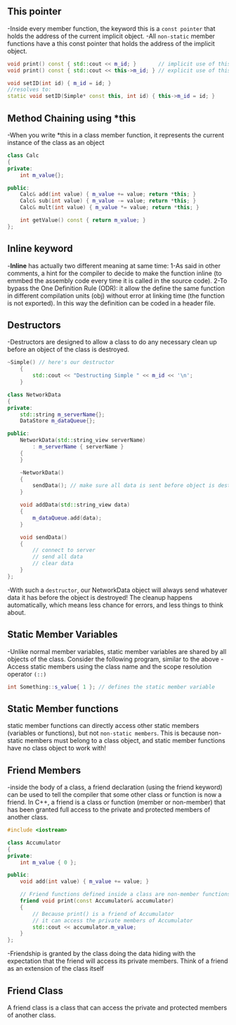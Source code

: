 ## This pointer 
-Inside every member function, the keyword this is a `const pointer` that holds the address of the current implicit object.
-All `non-static` member functions have a this const pointer that holds the address of the implicit object.


```cpp
void print() const { std::cout << m_id; }       // implicit use of this
void print() const { std::cout << this->m_id; } // explicit use of this
```

```cpp 
void setID(int id) { m_id = id; }
//resolves to:
static void setID(Simple* const this, int id) { this->m_id = id; }
```

## Method Chaining using *this
-When you write *this in a class member function, it represents the current instance of the class as an object
```cpp
class Calc
{
private:
    int m_value{};

public:
    Calc& add(int value) { m_value += value; return *this; }
    Calc& sub(int value) { m_value -= value; return *this; }
    Calc& mult(int value) { m_value *= value; return *this; }

    int getValue() const { return m_value; }
};
```
## Inline keyword 
-**Inline** has actually two different meaning at same time:
1-As said in other comments, a hint for the compiler to decide to make the function inline (to emmbed the assembly code every time it is called in the source code).
2-To bypass the One Definition Rule (ODR): it allow the define the same function in different compilation units (obj) without error at linking time (the function is not exported). In this way the definition can be coded in a header file.

## Destructors 
-Destructors are designed to allow a class to do any necessary clean up before an object of the class is destroyed.
``` cpp
~Simple() // here's our destructor
    {
        std::cout << "Destructing Simple " << m_id << '\n';
    }
```
```cpp
class NetworkData
{
private:
    std::string m_serverName{};
    DataStore m_dataQueue{};

public:
	NetworkData(std::string_view serverName)
		: m_serverName { serverName }
	{
	}

	~NetworkData()
	{
		sendData(); // make sure all data is sent before object is destroyed
	}

	void addData(std::string_view data)
	{
		m_dataQueue.add(data);
	}

	void sendData()
	{
		// connect to server
		// send all data
		// clear data
	}
};
```
-With such a `destructor`, our NetworkData object will always send whatever data it has before the object is destroyed! The cleanup happens automatically, which means less chance for errors, and less things to think about.


## Static Member Variables

-Unlike normal member variables, static member variables are shared by all objects of the class. Consider the following program, similar to the above
-Access static members using the class name and the scope resolution operator `(::)`
```cpp
int Something::s_value{ 1 }; // defines the static member variable
```

## Static Member functions 
static member functions can directly access other static members (variables or functions), but not `non-static members`. This is because non-static members must belong to a class object, and static member functions have no class object to work with!


## Friend Members
-inside the body of a class, a friend declaration (using the friend keyword) can be used to tell the compiler that some other class or function is now a friend. In C++, a friend is a class or function (member or non-member) that has been granted full access to the private and protected members of another class. 

```cpp
#include <iostream>

class Accumulator
{
private:
    int m_value { 0 };

public:
    void add(int value) { m_value += value; }

    // Friend functions defined inside a class are non-member functions
    friend void print(const Accumulator& accumulator)
    {
        // Because print() is a friend of Accumulator
        // it can access the private members of Accumulator
        std::cout << accumulator.m_value;
    }
};
```
-Friendship is granted by the class doing the data hiding with the expectation that the friend will access its private members. Think of a friend as an extension of the class itself

## Friend Class 
A friend class is a class that can access the private and protected members of another class.

